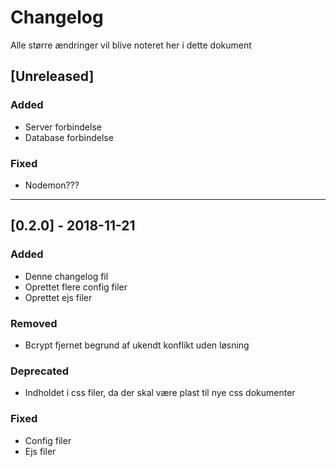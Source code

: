 # Changelog
Alle større ændringer vil blive noteret her i dette dokument


## [Unreleased]

### Added
- Server forbindelse
- Database forbindelse

### Fixed
- Nodemon???
---
## [0.2.0] - 2018-11-21

### Added
- Denne changelog fil
- Oprettet flere config filer
- Oprettet ejs filer

### Removed
- Bcrypt fjernet begrund af ukendt konflikt uden løsning

### Deprecated
- Indholdet i css filer, da der skal være plast til nye css dokumenter

### Fixed
- Config filer
- Ejs filer